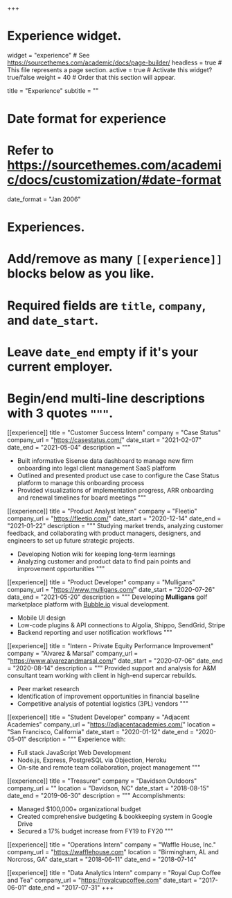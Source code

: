 +++
# Experience widget.
widget = "experience"  # See https://sourcethemes.com/academic/docs/page-builder/
headless = true  # This file represents a page section.
active = true  # Activate this widget? true/false
weight = 40  # Order that this section will appear.

title = "Experience"
subtitle = ""

# Date format for experience
#   Refer to https://sourcethemes.com/academic/docs/customization/#date-format
date_format = "Jan 2006"

# Experiences.
#   Add/remove as many `[[experience]]` blocks below as you like.
#   Required fields are `title`, `company`, and `date_start`.
#   Leave `date_end` empty if it's your current employer.
#   Begin/end multi-line descriptions with 3 quotes `"""`.

[[experience]]
  title = "Customer Success Intern"
  company = "Case Status"
  company_url = "https://casestatus.com/"
  date_start = "2021-02-07"
  date_end = "2021-05-04"
  description = """
  * Built informative Sisense data dashboard to manage new firm onboarding into legal client management SaaS platform
  * Outlined and presented product use case to configure the Case Status platform to manage this onboarding process
  * Provided visualizations of implementation progress, ARR onboarding and renewal timelines for board meetings
  """

[[experience]]
  title = "Product Analyst Intern"
  company = "Fleetio"
  company_url = "https://fleetio.com/"
  date_start = "2020-12-14"
  date_end = "2021-01-22"
  description = """
  Studying market trends, analyzing customer feedback, and collaborating with product managers, designers, and engineers to set up future strategic projects.

  * Developing Notion wiki for keeping long-term learnings
  * Analyzing customer and product data to find pain points and improvement opportunities
  """

[[experience]]
  title = "Product Developer"
  company = "Mulligans"
  company_url = "https://www.mulligans.com/"
  date_start = "2020-07-26"
  data_end = "2021-05-20"
  description = """
  Developing **Mulligans** golf marketplace platform with [Bubble.io](https://www.bubble.io) visual development.

  * Mobile UI design
  * Low-code plugins & API connections to Algolia, Shippo, SendGrid, Stripe
  * Backend reporting and user notification workflows
  """

[[experience]]
  title = "Intern - Private Equity Performance Improvement"
  company = "Alvarez & Marsal"
  company_url = "https://www.alvarezandmarsal.com/"
  date_start = "2020-07-06"
  date_end = "2020-08-14"
  description = """
  Provided support and analysis for A&M consultant team working with client in high-end supercar rebuilds.

  * Peer market research
  * Identification of improvement opportunities in financial baseline
  * Competitive analysis of potential logistics (3PL) vendors
  """

[[experience]]
  title = "Student Developer"
  company = "Adjacent Academies"
  company_url = "https://adjacentacademies.com/"
  location = "San Francisco, California"
  date_start = "2020-01-12"
  date_end = "2020-05-01"
  description = """
  Experience with:

  * Full stack JavaScript Web Development
  * Node.js, Express, PostgreSQL via Objection, Heroku
  * On-site and remote team collaboration, project management
  """

[[experience]]
  title = "Treasurer"
  company = "Davidson Outdoors"
  company_url = ""
  location = "Davidson, NC"
  date_start = "2018-08-15"
  date_end = "2019-06-30"
  description = """
  Accomplishments:

  * Managed $100,000+ organizational budget
  * Created comprehensive budgeting & bookkeeping system in Google Drive
  * Secured a 17% budget increase from FY19 to FY20
  """

[[experience]]
  title = "Operations Intern"
  company = "Waffle House, Inc."
  company_url = "https://wafflehouse.com"
  location = "Birmingham, AL and Norcross, GA"
  date_start = "2018-06-11"
  date_end = "2018-07-14"

[[experience]]
  title = "Data Analytics Intern"
  company = "Royal Cup Coffee and Tea"
  company_url = "https://royalcupcoffee.com"
  date_start = "2017-06-01"
  date_end = "2017-07-31"
+++

